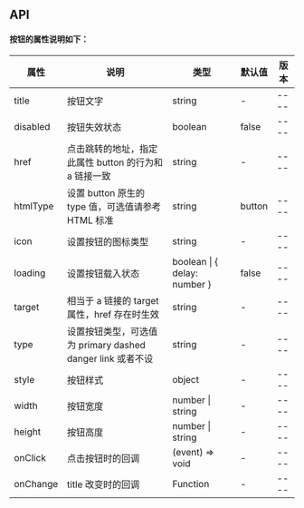 ## API

#### 按钮的属性说明如下：

| 属性 | 说明 | 类型 | 默认值 | 版本 |
| - | - | - | - | - |
| title | 按钮文字 | string | - | ---- |
| disabled | 按钮失效状态 | boolean | false | ---- |
| href | 点击跳转的地址，指定此属性 button 的行为和 a 链接一致 | string | - | ---- |
| htmlType | 设置 button 原生的 type 值，可选值请参考 HTML 标准 | string | button | ---- |
| icon | 设置按钮的图标类型 | string | - | ---- |
| loading | 设置按钮载入状态 | boolean \| { delay: number } | false | ---- |
| target | 相当于 a 链接的 target 属性，href 存在时生效 | string | - | ---- |
| type | 设置按钮类型，可选值为 primary dashed danger link 或者不设 | string | - | ---- |
| style | 按钮样式 | object | - | ---- |
| width | 按钮宽度 | number \| string | - | ---- |
| height | 按钮高度 | number \| string | - | ---- |
| onClick | 点击按钮时的回调 | (event) => void | - | ---- |
| onChange | title 改变时的回调 | Function | - | ---- |
